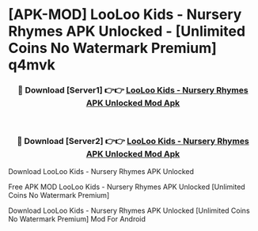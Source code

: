 # [APK-MOD] LooLoo Kids - Nursery Rhymes APK Unlocked - [Unlimited Coins No Watermark Premium] q4mvk



<div align="center">
<h3>🔴 Download [Server1] 👉👉 <a href="https://momento.my/?title=LooLoo_Kids_-_Nursery_Rhymes_APK_Unlocked">LooLoo Kids - Nursery Rhymes APK Unlocked Mod Apk</a></h3><br>

<h3>🔴 Download [Server2] 👉👉 <a href="https://momento.my/?title=LooLoo_Kids_-_Nursery_Rhymes_APK_Unlocked">LooLoo Kids - Nursery Rhymes APK Unlocked Mod Apk</a></h3>
</div>



Download LooLoo Kids - Nursery Rhymes APK Unlocked 

Free APK MOD LooLoo Kids - Nursery Rhymes APK Unlocked [Unlimited Coins No Watermark Premium]

Download LooLoo Kids - Nursery Rhymes APK Unlocked [Unlimited Coins No Watermark Premium] Mod For Android
